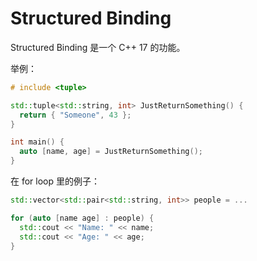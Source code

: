 # Structured Binding

Structured Binding 是一个 C++ 17 的功能。

举例：
```cpp
# include <tuple>

std::tuple<std::string, int> JustReturnSomething() {
  return { "Someone", 43 };
}

int main() {
  auto [name, age] = JustReturnSomething();
}
```

在 for loop 里的例子：
```cpp
std::vector<std::pair<std::string, int>> people = ...

for (auto [name age] : people) {
  std::cout << "Name: " << name;
  std::cout << "Age: " << age;
}
```
